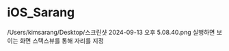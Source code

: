 # iOS_Sarang

/Users/kimsarang/Desktop/스크린샷 2024-09-13 오후 5.08.40.png
실행하면 보이는 화면
스택스뷰를 통해 자리를 지정 
